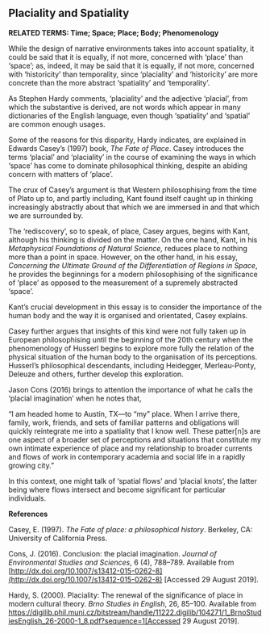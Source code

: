 ## Placiality and Spatiality

**RELATED TERMS: Time; Space; Place; Body; Phenomenology**

While the design of narrative environments takes into account spatiality, it could be said that it is equally, if not more, concerned with ‘place’ than ‘space’; as, indeed, it may be said that it is equally, if not more, concerned with ‘historicity’ than temporality, since ‘placiality’ and ‘historicity’ are more concrete than the more abstract ‘spatiality’ and ‘temporality’.

As Stephen Hardy comments, ‘placiality’ and the adjective ‘placial’, from which the substantive is derived, are not words which appear in many dictionaries of the English language, even though ‘spatiality’ and ‘spatial’ are common enough usages.

Some of the reasons for this disparity, Hardy indicates, are explained in Edwards Casey’s (1997) book, _The Fate of Place_. Casey introduces the terms ‘placial’ and ‘placiality’ in the course of examining the ways in which ‘space’ has come to dominate philosophical thinking, despite an abiding concern with matters of ‘place’.<span class="Apple-converted-space"></span>

The crux of Casey’s argument is that Western philosophising from the time of Plato up to, and partly including, Kant found itself caught up in thinking increasingly abstractly <span class="Apple-converted-space">about</span> that which we are immersed in and that which we are surrounded by.

The ‘rediscovery’, so to speak, of place, Casey argues, begins with Kant, although his thinking is divided on the matter. On the one hand, Kant, in his _Metaphysical Foundations of Natural Science,_ reduces place to nothing more than a point in space. However, on the other hand, in his essay, _Concerning the Ultimate Ground of the Differentiation of Regions in Space_, he provides the beginnings for a modern philosophising of the significance of ‘place’ as opposed to the measurement of a supremely abstracted ‘space’.

Kant’s crucial development in this essay is to consider the importance of the human body and the way it is organised and orientated, Casey explains.

Casey further argues that insights of this kind were not fully taken up in European philosophising until the beginning of the 20th century when the phenomenology of Husserl begins to explore more fully the relation of the physical situation of the human body to the organisation of its perceptions. Husserl’s philosophical descendants, including Heidegger, Merleau-Ponty, Deleuze and others, further develop this exploration.<span class="Apple-converted-space"></span>

Jason Cons (2016) brings to attention the importance of what he calls the ‘placial imagination’ when he notes that,<span class="Apple-converted-space"></span>

“I am headed home to Austin, TX—to “my” place. When I arrive there, family, work, friends, and sets of familiar patterns and obligations will quickly reintegrate me into a spatiality that I know well. These patter[n]s are one aspect of a broader set of perceptions and situations that constitute my own intimate experience of place and my relationship to broader currents and flows of work in contemporary academia and social life in a rapidly growing city.”

In this context, one might talk of ‘spatial flows’ and ‘placial knots’, the latter being where flows intersect and become significant for particular individuals.

**References**

Casey, E. (1997). _The Fate of place: a philosophical history_. Berkeley, CA: University of California Press.

Cons, J. (2016). Conclusion: the placial imagination. _Journal of Environmental Studies and Sciences_, 6 (4), 788–789\. Available from [http://dx.doi.org/10.1007/s13412-015-0262-8](http://dx.doi.org/10.1007/s13412-015-0262-8) [Accessed 29 August 2019].

Hardy, S. (2000). Placiality: The renewal of the significance of place in modern cultural theory. _Brno Studies in English_, 26, 85–100\. Available from https://digilib.phil.muni.cz/bitstream/handle/11222.digilib/104271/1_BrnoStudiesEnglish_26-2000-1_8.pdf?sequence=1[Accessed 29 August 2019].

